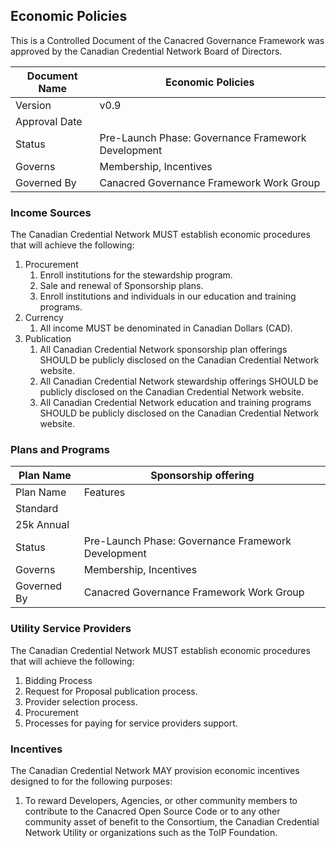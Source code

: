 ## Economic Policies

This is a Controlled Document of the Canacred Governance Framework was approved by the Canadian Credential Network Board of Directors.

| Document Name | Economic Policies |
| --- | --- |
| Version | v0.9 |
| Approval Date | |
| Status | Pre-Launch Phase: Governance Framework Development |
| Governs |Membership, Incentives |
| Governed By | Canacred Governance Framework Work Group |

### Income Sources 
The Canadian Credential Network MUST establish economic procedures that will achieve the following:

1. Procurement
    1. Enroll institutions for the stewardship program.
    2. Sale and renewal of Sponsorship  plans.
    3. Enroll institutions and individuals in our education and training programs.
2. Currency
    1. All income MUST be denominated in Canadian Dollars (CAD).
3. Publication
    1. All Canadian Credential Network sponsorship plan offerings SHOULD be publicly disclosed on the Canadian Credential Network website.
    2. All Canadian Credential Network stewardship offerings SHOULD be publicly disclosed on the Canadian Credential Network website.
    3. All Canadian Credential Network education and training programs SHOULD be publicly disclosed on the Canadian Credential Network website.
    
### Plans and Programs

| Plan Name | Sponsorship offering |
| --- | --- |
| Plan Name | Features |
| Standard 
25k Annual| |
| Status | Pre-Launch Phase: Governance Framework Development |
| Governs |Membership, Incentives |
| Governed By | Canacred Governance Framework Work Group |


### Utility Service Providers
The Canadian Credential Network MUST establish economic procedures that will achieve the following:

1. Bidding Process
  1. Request for Proposal publication process.
  2. Provider selection process.
1. Procurement
  1. Processes for paying for service providers support.

### Incentives
The Canadian Credential Network MAY provision economic incentives designed to for the following purposes:

1. To reward Developers, Agencies, or other community members to contribute to the Canacred Open Source Code or to any other community asset of benefit to the Consortium, the Canadian Credential Network Utility or organizations such as the ToIP Foundation.
